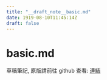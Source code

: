 ```yaml
---
title: "__draft_note__basic.md"
date: 1919-08-10T11:45:14Z
draft: false
---
```


# basic.md

草稿筆記, 原版請前往 github 查看: [連結](https://github.com/tinghaolai/just-random-note/blob/master/kubernetes/basic.md)
